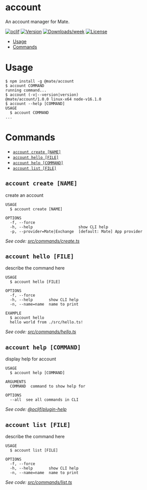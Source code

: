 account
=======

An account manager for Mate.

[![oclif](https://img.shields.io/badge/cli-oclif-brightgreen.svg)](https://oclif.io)
[![Version](https://img.shields.io/npm/v/account.svg)](https://npmjs.org/package/account)
[![Downloads/week](https://img.shields.io/npm/dw/account.svg)](https://npmjs.org/package/account)
[![License](https://img.shields.io/npm/l/account.svg)](https://github.com/emadridm/account/blob/master/package.json)

<!-- toc -->
* [Usage](#usage)
* [Commands](#commands)
<!-- tocstop -->
# Usage
<!-- usage -->
```sh-session
$ npm install -g @mate/account
$ account COMMAND
running command...
$ account (-v|--version|version)
@mate/account/1.0.0 linux-x64 node-v16.1.0
$ account --help [COMMAND]
USAGE
  $ account COMMAND
...
```
<!-- usagestop -->
# Commands
<!-- commands -->
* [`account create [NAME]`](#account-create-name)
* [`account hello [FILE]`](#account-hello-file)
* [`account help [COMMAND]`](#account-help-command)
* [`account list [FILE]`](#account-list-file)

## `account create [NAME]`

create an account

```
USAGE
  $ account create [NAME]

OPTIONS
  -f, --force
  -h, --help                    show CLI help
  -p, --provider=Mate|Exchange  [default: Mate] App provider
```

_See code: [src/commands/create.ts](https://github.com/emadridm/account/blob/v1.0.0/src/commands/create.ts)_

## `account hello [FILE]`

describe the command here

```
USAGE
  $ account hello [FILE]

OPTIONS
  -f, --force
  -h, --help       show CLI help
  -n, --name=name  name to print

EXAMPLE
  $ account hello
  hello world from ./src/hello.ts!
```

_See code: [src/commands/hello.ts](https://github.com/emadridm/account/blob/v1.0.0/src/commands/hello.ts)_

## `account help [COMMAND]`

display help for account

```
USAGE
  $ account help [COMMAND]

ARGUMENTS
  COMMAND  command to show help for

OPTIONS
  --all  see all commands in CLI
```

_See code: [@oclif/plugin-help](https://github.com/oclif/plugin-help/blob/v3.2.2/src/commands/help.ts)_

## `account list [FILE]`

describe the command here

```
USAGE
  $ account list [FILE]

OPTIONS
  -f, --force
  -h, --help       show CLI help
  -n, --name=name  name to print
```

_See code: [src/commands/list.ts](https://github.com/emadridm/account/blob/v1.0.0/src/commands/list.ts)_
<!-- commandsstop -->
